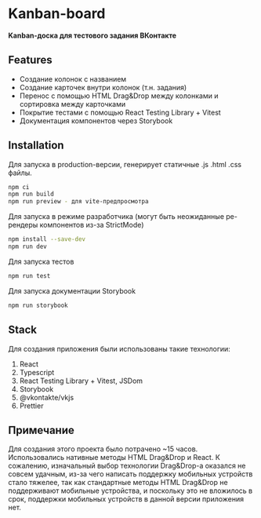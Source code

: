 # Kanban-board

**Kanban-доска для тестового задания ВКонтакте**

## Features

- Создание колонок с названием
- Создание карточек внутри колонок (т.н. задания)
- Перенос с помощью HTML Drag&Drop между колонками и сортировка между карточками
- Покрытие тестами с помощью React Testing Library + Vitest
- Документация компонентов через Storybook

## Installation

Для запуска в production-версии, генерирует статичные .js .html .css файлы.

```bash
npm ci 
npm run build
npm run preview - для vite-предпросмотра
```

Для запуска в режиме разработчика (могут быть неожиданные ре-рендеры компонентов из-за StrictMode)

```bash
npm install --save-dev
npm run dev
```

Для запуска тестов

```bash
npm run test
```

Для запуска документации Storybook

```bash
npm run storybook
```

## Stack

Для создания приложения были использованы такие технологии:

1. React
2. Typescript
3. React Testing Library + Vitest, JSDom
4. Storybook
5. @vkontakte/vkjs
6. Prettier

## Примечание

Для создания этого проекта было потрачено ~15 часов. Использовались нативные методы HTML Drag&Drop и React. К сожалению, изначальный выбор технологии Drag&Drop-а оказался не совсем удачным, из-за чего написать поддержку мобильных устройств стало тяжелее, так как стандартные методы HTML Drag&Drop не поддерживают мобильные устройства, и поскольку это не вложилось в срок, поддержки мобильных устройств в данной версии приложения нет. 

